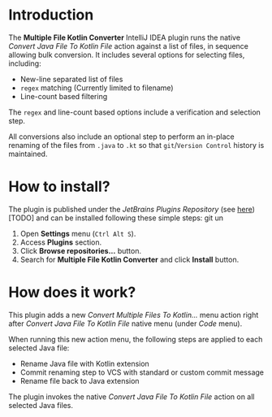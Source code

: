 # Introduction

The __Multiple File Kotlin Converter__ IntelliJ IDEA plugin runs the native *Convert Java File To Kotlin File* action against a list of files,
in sequence allowing bulk conversion. It includes several options for selecting files, including:
- New-line separated list of files
- `regex` matching (Currently limited to filename)
- Line-count based filtering

The `regex` and line-count based options include a verification and selection step.

All conversions also include an optional step to perform an in-place renaming of the files from `.java` to `.kt` so that `git`/`Version Control` history is maintained.


# How to install?

The plugin is published under the *JetBrains Plugins Repository* (see [here](https://plugins.jetbrains.com/plugin/))[TODO]
and can be installed following these simple steps:
git un
1. Open __Settings__ menu (`Ctrl Alt S`). 
2. Access __Plugins__ section.
3. Click __Browse repositories...__ button.
4. Search for __Multiple File Kotlin Converter__ and click __Install__ button.


# How does it work?

This plugin adds a new *Convert Multiple Files To Kotlin...* menu action right after *Convert Java File To Kotlin File*
native menu (under *Code* menu).  

When running this new action menu, the following steps are applied to each selected Java file:
- Rename Java file with Kotlin extension
- Commit renaming step to VCS with standard or custom commit message 
- Rename file back to Java extension

The plugin invokes the native *Convert Java File To Kotlin File* action on all selected Java files.
